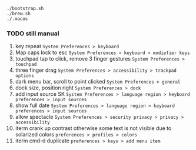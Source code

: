 ```
./bootstrap.sh
./brew.sh
./.macos
```

### TODO still manual
1. key repeat `System Preferences > keyboard`
1. Map caps lock to esc `System Preferences > keyboard > modiefier keys`
1. touchpad tap to click, remove 3 finger gestures `System Preferences > touchpad`
1. three finger drag `System Preferences > accessibility > trackpad options`
1. dark menu bar, scroll to point clicked `System Preferences > general`
1. dock size, position right `System Preferences > dock`
1. add input source SK `System Preferences > language region > keyboard preferences > input sources`
1. show full date `System Preferences > language region > keyboard preferences > input sources`
1. allow spectacle `System Preferences > security privacy > privacy > accessibility`
1. iterm crank up contrast otherwise some text is not visible due to solarized colors `preferences > profiles > colors`
1. iterm cmd-d duplicate `preferences > keys > add menu item`